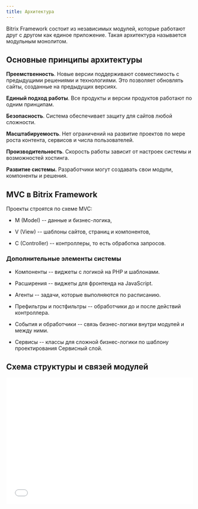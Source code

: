 ```yaml
---
title: Архитектура
---
```


Bitrix Framework состоит из независимых модулей, которые работают друг с другом как единое приложение. Такая архитектура называется модульным монолитом.

## Основные принципы архитектуры

**Преемственность**. Новые версии поддерживают совместимость с предыдущими решениями и технологиями. Это позволяет обновлять сайты, созданные на предыдущих версиях.

**Единый подход работы**. Все продукты и версии продуктов работают по одним принципам.

**Безопасность**. Система обеспечивает защиту для сайтов любой сложности.

**Масштабируемость**. Нет ограничений на развитие проектов по мере роста контента, сервисов и числа пользователей.

**Производительность**. Скорость работы зависит от настроек системы и возможностей хостинга.

**Развитие системы.**  Разработчики могут создавать свои модули, компоненты и решения.

## MVC в Bitrix Framework

Проекты строятся по схеме MVC:

-  M (Model) -- данные и бизнес-логика,

-  V (View) -- шаблоны сайтов, страниц и компонентов,

-  C (Controller) -- контроллеры, то есть обработка запросов.

### Дополнительные элементы системы

-  Компоненты -- виджеты с логикой на PHP и шаблонами.

-  Расширения -- виджеты для фронтенда на JavaScript.

-  Агенты -- задачи, которые выполняются по расписанию.

-  Префильтры и постфильтры -- обработчики до и после действий контроллера.

-  События и обработчики -- связь бизнес-логики внутри модулей и между ними.

-  Сервисы -- классы для сложной бизнес-логики по шаблону проектирования Сервисный слой.

## Схема структуры и связей модулей

<iframe src="/pages/framework/arkhitektura.svg" width="100%" height="341px" style="border:none;"></iframe>
